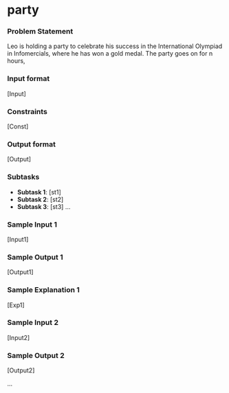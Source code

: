# party

### Problem Statement
Leo is holding a party to celebrate his success in the International Olympiad in Infomercials, where he has won a gold medal. The party goes on for n hours, 

### Input format
[Input]

### Constraints
[Const]

### Output format
[Output]

### Subtasks
- **Subtask 1**: [st1]
- **Subtask 2**: [st2]
- **Subtask 3**: [st3]
...

### Sample Input 1
[Input1]

### Sample Output 1
[Output1]

### Sample Explanation 1
[Exp1]

### Sample Input 2
[Input2]

### Sample Output 2
[Output2]

...
